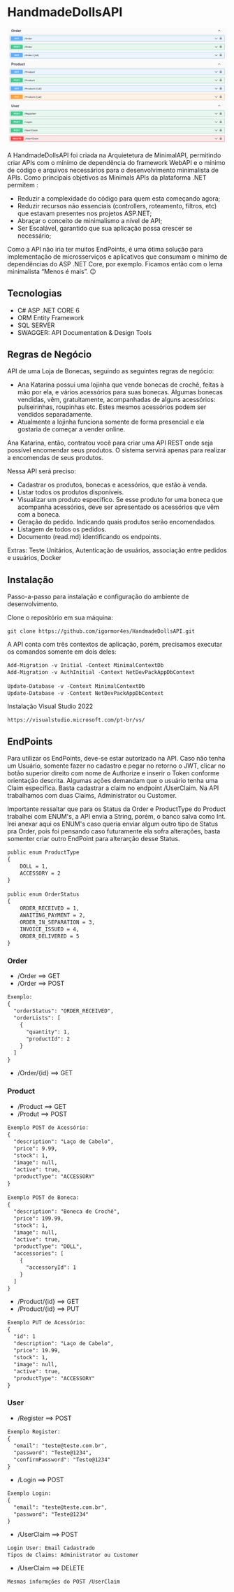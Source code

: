 # HandmadeDollsAPI
![EndPoints](https://github.com/igormor4es/HandmadeDollsAPI/blob/main/ImgEndPoints.PNG)

A HandmadeDollsAPI foi criada na Arquietetura de MinimalAPI, permitindo criar APIs com o mínimo de dependência do framework WebAPI e o mínimo de código e arquivos necessários para o desenvolvimento minimalista de APIs. Como principais objetivos as Minimals APIs da plataforma .NET permitem :

- Reduzir a complexidade do código para quem esta começando agora;
- Reduzir recursos não essenciais (controllers, roteamento, filtros, etc) que estavam presentes nos projetos ASP.NET;
- Abraçar o conceito de minimalismo a nível de API;
- Ser Escalável, garantido que sua aplicação possa crescer se necessário;

Como a API não iria ter muitos EndPoints, é uma ótima solução para implementação de microsserviços e aplicativos que consumam o mínimo de dependências do ASP .NET Core, por exemplo. Ficamos então com o lema minimalista “Menos é mais”. 😉

## Tecnologias
* C# ASP .NET CORE 6
* ORM Entity Framework
* SQL SERVER
* SWAGGER: API Documentation & Design Tools

## Regras de Negócio
API de uma Loja de Bonecas, seguindo as seguintes regras de negócio:
- Ana Katarina possui uma lojinha que vende bonecas de crochê, feitas à mão por ela, e vários acessórios para suas bonecas. Algumas bonecas vendidas, vêm, gratuitamente, acompanhadas de alguns acessórios: pulseirinhas, roupinhas etc. Estes mesmos acessórios podem ser vendidos separadamente.
- Atualmente a lojinha funciona somente de forma presencial e ela gostaria de começar a vender online.

Ana Katarina, então, contratou você para criar uma API REST onde seja possível encomendar seus produtos. O sistema servirá apenas para realizar a encomendas de seus produtos.

Nessa API será preciso: 

- Cadastrar os produtos, bonecas e acessórios, que estão à venda.
- Listar todos os produtos disponíveis.
- Visualizar um produto específico. Se esse produto for uma boneca que acompanha acessórios, deve ser apresentado os acessórios que vêm com a boneca.
- Geração do pedido. Indicando quais produtos serão encomendados.
- Listagem de todos os pedidos.
- Documento (read.md) identificando os endpoints.

Extras: Teste Unitários, Autenticação de usuários, associação entre pedidos e usuários, Docker

## Instalação
Passo-a-passo para instalação e configuração do ambiente de desenvolvimento.

Clone o repositório em sua máquina:
```
git clone https://github.com/igormor4es/HandmadeDollsAPI.git
```
A API conta com três contextos de aplicação, porém, precisamos executar os comandos somente em dois deles:
```
Add-Migration -v Initial -Context MinimalContextDb
Add-Migration -v AuthInitial -Context NetDevPackAppDbContext

Update-Database -v -Context MinimalContextDb
Update-Database -v -Context NetDevPackAppDbContext
```
Instalação Visual Studio 2022
```
https://visualstudio.microsoft.com/pt-br/vs/
```

## EndPoints
Para utilizar os EndPoints, deve-se estar autorizado na API. Caso não tenha um Usuário, somente fazer no cadastro e pegar no retorno o JWT, clicar no botão superior direito com nome de Authorize e inserir o Token conforme orientação descrita.
Algumas ações demandam que o usuário tenha uma Claim específica. Basta cadastrar a claim no endpoint /UserClaim. Na API trabalhamos com duas Claims, Administrator ou Customer.

Importante ressaltar que para os Status da Order e ProductType do Product trabalhei com ENUM's, a API envia a String, porém, o banco salva como Int. Irei anexar aqui os ENUM's caso queria enviar algum outro tipo de Status pra Order, pois foi pensando caso futuramente ela sofra alterações, basta somenter criar outro EndPoint para alterarção desse Status.

```
public enum ProductType
{
    DOLL = 1,
    ACCESSORY = 2
}

public enum OrderStatus
{
    ORDER_RECEIVED = 1,
    AWAITING_PAYMENT = 2,
    ORDER_IN_SEPARATION = 3,
    INVOICE_ISSUED = 4,
    ORDER_DELIVERED = 5
}
```

### Order
- /Order ==> GET
- /Order ==> POST
```
Exemplo:
{
  "orderStatus": "ORDER_RECEIVED",
  "orderLists": [
    {
      "quantity": 1,
      "productId": 2
    }
  ]
}
```
- /Order/{id} ==> GET
### Product
- /Product ==> GET
- /Produt ==> POST
```
Exemplo POST de Acessório:
{
  "description": "Laço de Cabelo",
  "price": 9.99,
  "stock": 1,
  "image": null,
  "active": true,
  "productType": "ACCESSORY"
}

Exemplo POST de Boneca:
{
  "description": "Boneca de Crochê",
  "price": 199.99,
  "stock": 1,
  "image": null,
  "active": true,
  "productType": "DOLL",
  "accessories": [
    {
      "accessoryId": 1
    }
  ]
}
```
- /Product/{id} ==> GET
- /Product/{id} ==> PUT 
```
Exemplo PUT de Acessório:
{
  "id": 1
  "description": "Laço de Cabelo",
  "price": 19.99,
  "stock": 1,
  "image": null,
  "active": true,
  "productType": "ACCESSORY"
}
```
### User
- /Register ==> POST
```
Exemplo Register:
{
  "email": "teste@teste.com.br",
  "password": "Teste@1234",
  "confirmPassword": "Teste@1234"
}
```
- /Login ==> POST
```
Exemplo Login:
{
  "email": "teste@teste.com.br",
  "password": "Teste@1234"
}
```
- /UserClaim ==> POST
```
Login User: Email Cadastrado
Tipos de Claims: Administrator ou Customer
```
- /UserClaim ==> DELETE
```
Mesmas informções do POST /UserClaim
```
